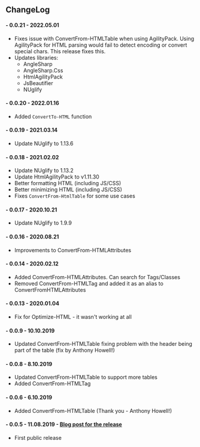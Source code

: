 ﻿## ChangeLog

#### - 0.0.21 - 2022.05.01
  - Fixes issue with ConvertFrom-HTMLTable when using AgilityPack. Using AgilityPack for HTML parsing would fail to detect encoding or convert special chars. This release fixes this.
  - Updates libraries:
    - AngleSharp
    - AngleSharp.Css
    - HtmlAgilityPack
    - JsBeautifier
    - NUglify

#### - 0.0.20 - 2022.01.16
  - Added `ConvertTo-HTML` function

#### - 0.0.19 - 2021.03.14
  - Update NUglify to 1.13.6
#### - 0.0.18 - 2021.02.02
  - Update NUglify to 1.13.2
  - Update HtmlAgilityPack to v1.11.30
  - Better formatting HTML (including JS/CSS)
  - Better minimizing HTML (including JS/CSS)
  - Fixes `ConvertFrom-HtmlTable` for some use cases
#### - 0.0.17 - 2020.10.21
  - Update NUglify to 1.9.9
#### - 0.0.16 - 2020.08.21
  - Improvements to ConvertFrom-HTMLAttributes
#### - 0.0.14 - 2020.02.12
  - Added ConvertFrom-HTMLAttributes. Can search for Tags/Classes
  - Removed ConvertFrom-HTMLTag and added it as an alias to ConvertFromHTMLAttributes
#### - 0.0.13 - 2020.01.04
  - Fix for Optimize-HTML - it wasn't working at all
#### - 0.0.9 - 10.10.2019
  - Updated ConvertFrom-HTMLTable fixing problem with the header being part of the table (fix by Anthony Howell!)
#### - 0.0.8 - 8.10.2019
  - Updated ConvertFrom-HTMLTable to support more tables
  - Added ConvertFrom-HTMLTag
#### - 0.0.6 - 6.10.2019
  - Added ConvertFrom-HTMLTable (Thank you - Anthony Howell!)
#### - 0.0.5 - 11.08.2019 - [Blog post for the release](https://evotec.xyz/formatting-and-minifying-resources-html-css-javascript-with-powershell/)
  - First public release